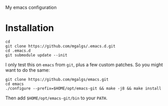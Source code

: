 My emacs configuration

# Installation

```shell
cd
git clone https://github.com/mgalgs/.emacs.d.git
cd .emacs.d
git submodule update --init
```

I only test this on `emacs` from `git`, plus a few custom patches.  So you
might want to do the same:

```shell
git clone https://github.com/mgalgs/emacs.git
cd emacs
./configure --prefix=$HOME/opt/emacs-git && make -j8 && make install
```

Then add `$HOME/opt/emacs-git/bin` to your `PATH`.
